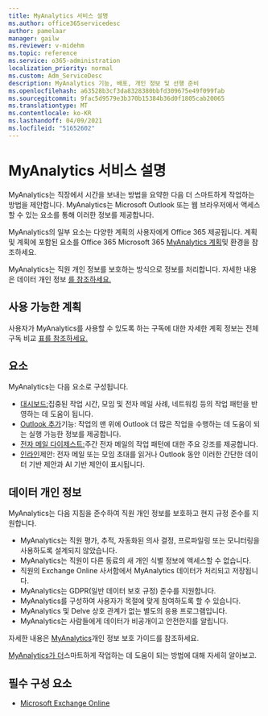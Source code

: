 ```yaml
---
title: MyAnalytics 서비스 설명
ms.author: office365servicedesc
author: pamelaar
manager: gailw
ms.reviewer: v-midehm
ms.topic: reference
ms.service: o365-administration
localization_priority: normal
ms.custom: Adm_ServiceDesc
description: MyAnalytics 기능, 배포, 개인 정보 및 선행 준비
ms.openlocfilehash: a63528b3cf3da8328380bbfd309675e49f099fab
ms.sourcegitcommit: 9fac5d9579e3b370b15384b36d0f1805cab20065
ms.translationtype: MT
ms.contentlocale: ko-KR
ms.lasthandoff: 04/09/2021
ms.locfileid: "51652602"
---
```

# <a name="myanalytics-service-description"></a>MyAnalytics 서비스 설명

MyAnalytics는 직장에서 시간을 보내는 방법을 요약한 다음 더 스마트하게 작업하는 방법을 제안합니다. MyAnalytics는 Microsoft Outlook [](#elements) 또는 웹 브라우저에서 액세스할 수 있는 요소를 통해 이러한 정보를 제공합니다.

MyAnalytics의 일부 요소는 다양한 계획의 사용자에게 Office 365 제공됩니다. 계획 및 계획에 포함된 요소를 Office 365 Microsoft 365 [MyAnalytics 계획](/workplace-analytics/myanalytics/overview/plans-environments)및 환경을 참조하세요.  

MyAnalytics는 직원 개인 정보를 보호하는 방식으로 정보를 처리합니다. 자세한 내용은 데이터 개인 정보 [를 참조하세요.](#data-privacy)

## <a name="available-plans"></a>사용 가능한 계획

사용자가 MyAnalytics를 사용할 수 있도록 하는 구독에 대한 자세한 계획 정보는 전체 구독 비교 [표를 참조하세요.](https://go.microsoft.com/fwlink/?linkid=2139145)

## <a name="elements"></a>요소

MyAnalytics는 다음 요소로 구성됩니다.

* [대시보드:](/workplace-analytics/myanalytics/use/dashboard-2)집중된 작업 시간, 모임 및 전자 메일 사례, 네트워킹 등의 작업 패턴을 반영하는 데 도움이 됩니다.
* [Outlook 추가](/workplace-analytics/myanalytics/use/add-in)기능: 작업의 맨 위에 Outlook 더 많은 작업을 수행하는 데 도움이 되는 실행 가능한 정보를 제공합니다.
* [전자 메일 다이제스트:](/workplace-analytics/myanalytics/use/email-digest-2)주간 전자 메일의 작업 패턴에 대한 주요 강조를 제공합니다.
* [인라인](/workplace-analytics/myanalytics/use/mya-notifications)제안: 전자 메일 또는 모임 초대를 읽거나 Outlook 동안 이러한 간단한 데이터 기반 제안과 AI 기반 제안이 표시됩니다.

## <a name="data-privacy"></a>데이터 개인 정보

MyAnalytics는 다음 지침을 준수하여 직원 개인 정보를 보호하고 현지 규정 준수를 지원합니다.

* MyAnalytics는 직원 평가, 추적, 자동화된 의사 결정, 프로파일링 또는 모니터링을 사용하도록 설계되지 않았습니다.
* MyAnalytics는 직원이 다른 동료의 새 개인 식별 정보에 액세스할 수 없습니다.
* 직원의 Exchange Online 사서함에서 MyAnalytics 데이터가 처리되고 저장됩니다.
* MyAnalytics는 GDPR(일반 데이터 보호 규정) 준수를 지원합니다.
* MyAnalytics를 구성하여 사용자가 목절에 맞게 참여하도록 할 수 있습니다.
* MyAnalytics 및 Delve 상호 관계가 없는 별도의 응용 프로그램입니다.
* MyAnalytics는 사람들에게 데이터가 비공개이고 안전한지를 알립니다.

자세한 내용은 [MyAnalytics](/workplace-analytics/myanalytics/overview/privacy-guide)개인 정보 보호 가이드를 참조하세요.

[MyAnalytics가 더](https://products.office.com/business/myanalytics-personal-analytics)스마트하게 작업하는 데 도움이 되는 방법에 대해 자세히 알아보고.

## <a name="prerequisites"></a>필수 구성 요소

* [Microsoft Exchange Online](./exchange-online-service-description/exchange-online-service-description.md)